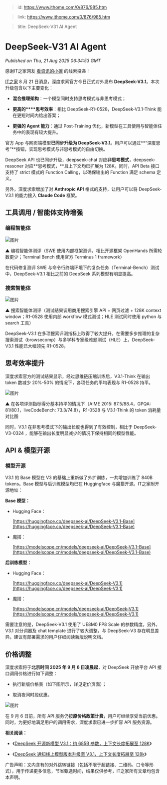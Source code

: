 > id: https://www.ithome.com/0/876/985.htm

> link: https://www.ithome.com/0/876/985.htm

> title: DeepSeek-V31 AI Agent

# DeepSeek-V31 AI Agent
_Published on Thu, 21 Aug 2025 06:34:53 GMT_

感谢IT之家网友 [看资讯的小碳](https://m.ithome.com/html/app/open.html?url=ithome%3A%2F%2Fuserpage%3Fid%3D2524156) 的线索投递！

[IT之家](https://www.ithome.com/) 8 月 21 日消息，深度求索官方今日正式对外发布 **DeepSeek-V3.1**。本次升级包含以下主要变化：

-   **混合推理架构**：一个模型同时支持思考模式与非思考模式；
    
-   **更高的****思考效率**：相比 DeepSeek-R1-0528，DeepSeek-V3.1-Think 能在更短时间内给出答案；
    
-   **更强的 Agent 能力**：通过 Post-Training 优化，新模型在工具使用与智能体任务中的表现有较大提升。
    

官方 App 与网页端模型**已同步升级为 DeepSeek-V3.1**。用户可以通过**“深度思考”**按钮，实现思考模式与非思考模式的自由切换。

DeepSeek API 也已同步升级，deepseek-chat 对应**非思考模式**，deepseek-reasoner 对应**思考模式，**且上下文均已扩展为 128K。同时，API Beta 接口支持了 strict 模式的 Function Calling，以确保输出的 Function 满足 schema 定义。

另外，深度求索增加了对 **Anthropic API** 格式的支持，让用户可以将 DeepSeek-V3.1 的能力接入 **Claude Code** 框架。

工具调用 / 智能体支持增强
--------------

### 编程智能体

![图片](https://img.ithome.com/newsuploadfiles/2025/8/b4378105-c3b3-4cb4-a9c3-84d1ebbe58c0.png?x-bce-process=image/format,f_auto "DeepSeek-V3.1 正式发布，官方详解迈向 AI Agent 时代的第一步")

▲ 编程智能体测评（SWE 使用内部框架测评，相比开源框架 OpenHands 所需轮数更少；Terminal Bench 使用官方 Terminus 1 framework）

在代码修复测评 SWE 与命令行终端环境下的复杂任务（Terminal-Bench）测试中，DeepSeek-V3.1 相比之前的 DeepSeek 系列模型有明显提高。

### 搜索智能体

![图片](https://img.ithome.com/newsuploadfiles/2025/8/63e0527f-43ce-4e34-8c25-59b0c5970feb.png?x-bce-process=image/format,f_auto "DeepSeek-V3.1 正式发布，官方详解迈向 AI Agent 时代的第一步")

▲ 搜索智能体测评（测试结果调用商用搜索引擎 API + 网页过滤 + 128K context window；R1-0528 使用内部 workflow 模式测试；HLE 测试同时使用 python 与 search 工具）

DeepSeek-V3.1 在多项搜索评测指标上取得了较大提升。在需要多步推理的复杂搜索测试（browsecomp）与多学科专家级难题测试（HLE）上，DeepSeek-V3.1 性能已大幅领先 R1-0528。

思考效率提升
------

深度求索官方的测试结果显示，经过思维链压缩训练后，V3.1-Think 在输出 token 数减少 20%-50% 的情况下，各项任务的平均表现与 R1-0528 持平。

![图片](https://img.ithome.com/newsuploadfiles/2025/8/937425df-5419-460e-a01a-9072db91a496.png?x-bce-process=image/format,f_auto "DeepSeek-V3.1 正式发布，官方详解迈向 AI Agent 时代的第一步")

▲ 在各项评测指标得分基本持平的情况下（AIME 2015: 87.5/88.4，GPQA: 81/80.1，liveCodeBench: 73.3/74.8），R1-0528 与 V3.1-Think 的 token 消耗量对比图

同时，V3.1 在非思考模式下的输出长度也得到了有效控制，相比于 DeepSeek-V3-0324 ，能够在输出长度明显减少的情况下保持相同的模型性能。

API & 模型开源
----------

### 模型开源

V3.1 的 Base 模型在 V3 的基础上重新做了外扩训练，一共增加训练了 840B tokens。Base 模型与后训练模型均已在 Huggingface 与魔搭开源。IT之家附开源地址：

**Base 模型：**

-   Hugging Face：
    
    [https://huggingface.co/deepseek-ai/DeepSeek-V3.1-Base](https://huggingface.co/deepseek-ai/DeepSeek-V3.1-Base)
    
-   魔搭：
    
    [https://modelscope.cn/models/deepseek-ai/DeepSeek-V3.1-Base](https://modelscope.cn/models/deepseek-ai/DeepSeek-V3.1-Base)
    

**后训练模型：**

-   Hugging Face：
    
    [https://huggingface.co/deepseek-ai/DeepSeek-V3.1](https://huggingface.co/deepseek-ai/DeepSeek-V3.1)
    
-   魔搭：
    
    [https://modelscope.cn/models/deepseek-ai/DeepSeek-V3.1](https://modelscope.cn/models/deepseek-ai/DeepSeek-V3.1)
    

需要注意的是，DeepSeek-V3.1 使用了 UE8M0 FP8 Scale 的参数精度。另外，V3.1 对分词器及 chat template 进行了较大调整，与 DeepSeek-V3 存在明显差异。建议有部署需求的用户仔细阅读新版说明文档。

价格调整
----

深度求索将于**北京时间 2025 年 9 月 6 日凌晨起**，对 DeepSeek 开放平台 API 接口调用价格进行如下调整：

-   执行新版价格表（如下图所示，详见定价页面）；
    
-   取消夜间时段优惠。
    

![图片](https://img.ithome.com/newsuploadfiles/2025/8/a93d2654-6c5b-4318-a3c1-4d9484b437a1.jpg?x-bce-process=image/format,f_auto "DeepSeek-V3.1 正式发布，官方详解迈向 AI Agent 时代的第一步")

在 9 月 6 日前，所有 API 服务仍按**原价格政策计费**，用户可继续享受当前优惠。同时，为更好地满足用户的调用需求，深度求索已进一步扩容 API 服务资源。

**相关阅读：**

-   《[DeepSeek 开源新模型 V3.1：约 685B 参数，上下文长度拓展至 128K](https://www.ithome.com/0/876/637.htm)》
    
-   《[DeepSeek 通知线上模型版本升级至 V3.1，上下文长度拓展至 128k](https://www.ithome.com/0/876/555.htm)》
    

广告声明：文内含有的对外跳转链接（包括不限于超链接、二维码、口令等形式），用于传递更多信息，节省甄选时间，结果仅供参考，IT之家所有文章均包含本声明。

